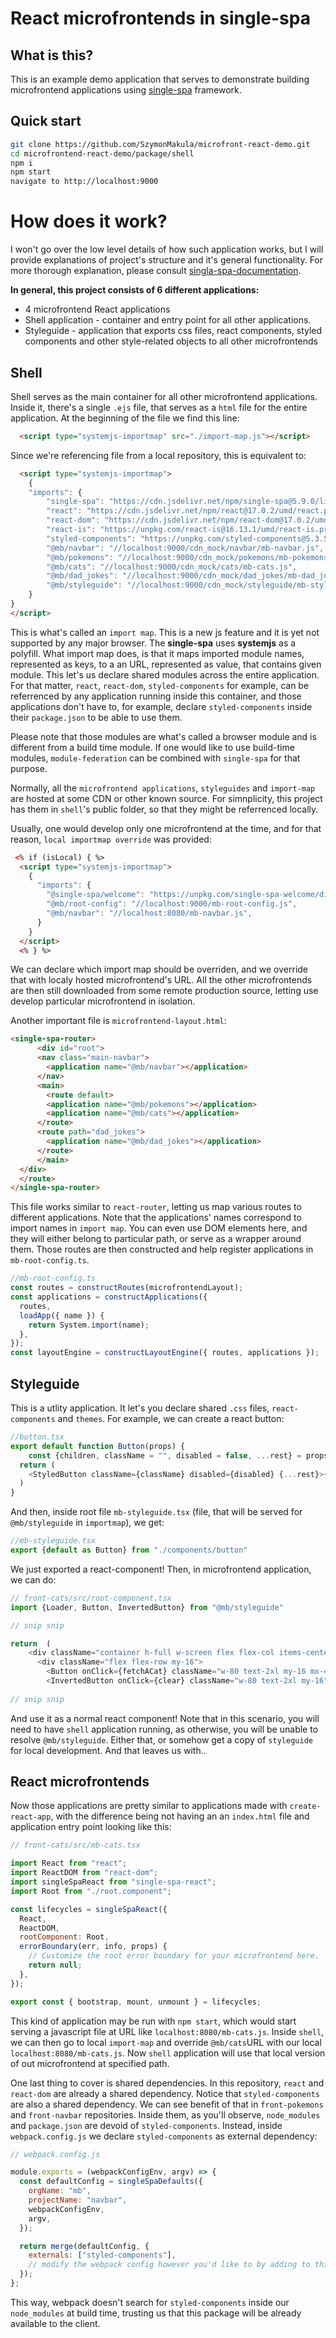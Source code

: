 # React microfrontends in single-spa

## What is this?
This is an example demo application that serves to demonstrate building microfrontend applications using [single-spa](https://single-spa.js.org/) framework.

## Quick start

```bash
git clone https://github.com/SzymonMakula/microfront-react-demo.git
cd microfrontend-react-demo/package/shell
npm i
npm start
navigate to http://localhost:9000
```

# How does it work?

I won't go over the low level details of how such application works, but I will provide explanations of project's structure and it's general functionality.
For more thorough explanation, please consult [singla-spa-documentation](https://single-spa.js.org/docs/getting-started-overview).

**In general, this project consists of 6 different applications:**
- 4 microfrontend React applications
- Shell application - container and entry point for all other applications.
- Styleguide - application that exports css files, react components, styled components and other style-related objects to all other microfrontends

## Shell

Shell serves as the main container for all other microfrontend applications. Inside it, there's a single `.ejs` file, that serves as a `html` file for
the entire application. At the beginning of the file we find this line:

```html
  <script type="systemjs-importmap" src="./import-map.js"></script>
```
Since we're referencing file from a local repository, this is equivalent to:

```html
  <script type="systemjs-importmap">
    {
    "imports": {
        "single-spa": "https://cdn.jsdelivr.net/npm/single-spa@5.9.0/lib/system/single-spa.min.js",
        "react": "https://cdn.jsdelivr.net/npm/react@17.0.2/umd/react.production.min.js",
        "react-dom": "https://cdn.jsdelivr.net/npm/react-dom@17.0.2/umd/react-dom.production.min.js",
        "react-is": "https://unpkg.com/react-is@16.13.1/umd/react-is.production.min.js",
        "styled-components": "https://unpkg.com/styled-components@5.3.5/dist/styled-components.min.js",
        "@mb/navbar": "//localhost:9000/cdn_mock/navbar/mb-navbar.js",
        "@mb/pokemons": "//localhost:9000/cdn_mock/pokemons/mb-pokemons.js",
        "@mb/cats": "//localhost:9000/cdn_mock/cats/mb-cats.js",
        "@mb/dad_jokes": "//localhost:9000/cdn_mock/dad_jokes/mb-dad_jokes.js",
        "@mb/styleguide": "//localhost:9000/cdn_mock/styleguide/mb-styleguide.js"
    }
}
</script>
```
This is what's called an `import map`. This is a new js feature and it is yet not supported by any major browser. The **single-spa** uses **systemjs**
as a polyfill. What import map does, is that it maps imported module names, represented as keys, to a an URL, represented as value, that contains
given module. This let's us declare shared modules across the entire application. For that matter, `react`, `react-dom`, `styled-components` for example,
can be referrenced by any application running inside this container, and those applications don't have to, for example, declare `styled-components` inside
their `package.json` to be able to use them.

Please note that those modules are what's called a browser module and is different from a build time module. If one would like to use build-time modules,
`module-federation` can be combined with `single-spa` for that purpose.

Normally, all the `microfrontend applications`, `styleguides` and `import-map` are hosted at some CDN or other known source. For simnplicity, 
this project has them in `shell`'s public folder, so that they might be referrenced locally.

Usually, one would develop only one microfrontend at the time, and for that reason, `local importmap override` was provided:
```html
 <% if (isLocal) { %>
  <script type="systemjs-importmap">
    {
      "imports": {
        "@single-spa/welcome": "https://unpkg.com/single-spa-welcome/dist/single-spa-welcome.js",
        "@mb/root-config": "//localhost:9000/mb-root-config.js",
        "@mb/navbar": "//localhost:8080/mb-navbar.js",
      }
    }
  </script>
  <% } %>
```
We can declare which import map should be overriden, and we override that with localy hosted microfrontend's URL. All the other microfrontends
are then still downloaded from some remote production source, letting use develop particular microfrontend in isolation.

Another important file is `microfrontend-layout.html`:

```html
<single-spa-router>
      <div id="root">
      <nav class="main-navbar">
        <application name="@mb/navbar"></application>
      </nav>
      <main>
        <route default>
        <application name="@mb/pokemons"></application>
        <application name="@mb/cats"></application>
      </route>
      <route path="dad_jokes">
        <application name="@mb/dad_jokes"></application>
      </route>
      </main>
  </div>
  </route>
</single-spa-router>
```
This file works similar to `react-router`, letting us map various routes to different applications. Note that the applications' names correspond
to import names in `import map`. You can even use DOM elements here, and they will either belong to particular path, or serve as a wrapper around them.
Those routes are then constructed and help register applications in `mb-root-config.ts`. 

```js
//mb-root-config.ts
const routes = constructRoutes(microfrontendLayout);
const applications = constructApplications({
  routes,
  loadApp({ name }) {
    return System.import(name);
  },
});
const layoutEngine = constructLayoutEngine({ routes, applications });
```
## Styleguide
This is a utlity application. It let's you declare shared `.css` files, `react-components` and `themes`. For example, we can create a react button:

```js
//button.tsx
export default function Button(props) {
    const {children, className = "", disabled = false, ...rest} = props
  return (
    <StyledButton className={className} disabled={disabled} {...rest}>{children}</StyledButton>
  )
}
```
And then, inside root file `mb-styleguide.tsx` (file, that will be served for `@mb/styleguide` in `importmap`), we get:
```js
//mb-styleguide.tsx
export {default as Button} from "./components/button"
```
We just exported a react-component! Then, in microfrontend application, we can do:
```js
// front-cats/src/root-component.tsx
import {Loader, Button, InvertedButton} from "@mb/styleguide"

// snip snip

return  (
    <div className="container h-full w-screen flex flex-col items-center justify-start">
      <div className="flex flex-row my-16">
        <Button onClick={fetchACat} className="w-80 text-2xl my-16 mx-4" >Fetch a cat</Button>
        <InvertedButton onClick={clear} className="w-80 text-2xl my-16" >Clear</InvertedButton>
        
// snip snip
```
And use it as a normal react component! Note that in this scenario, you will need to have `shell` application running, as otherwise, you will be unable
to resolve `@mb/styleguide`. Either that, or somehow get a copy of `styleguide` for local development. And that leaves us with..

## React microfrontends

Now those applications are pretty similar to applications made with `create-react-app`, with the difference being not having an an `index.html` file
and application entry point looking like this:
```js
// front-cats/src/mb-cats.tsx

import React from "react";
import ReactDOM from "react-dom";
import singleSpaReact from "single-spa-react";
import Root from "./root.component";

const lifecycles = singleSpaReact({
  React,
  ReactDOM,
  rootComponent: Root,
  errorBoundary(err, info, props) {
    // Customize the root error boundary for your microfrontend here.
    return null;
  },
});

export const { bootstrap, mount, unmount } = lifecycles;
```
This kind of application may be run with `npm start`, which would start serving a javascript file at URL like `localhost:8080/mb-cats.js`.
Inside `shell`, we can then go to local `import-map` and override `@mb/cats`URL with our local `localhost:8080/mb-cats.js`. Now `shell` application
will use that local version of out microfrontend at specified path.

One last thing to cover is shared dependencies. In this repository, `react` and `react-dom` are already a shared dependency. Notice that `styled-components`
are also a shared dependency. We can see benefit of that in `front-pokemons` and `front-navbar` repositories. Inside them, as you'll observe,
`node_modules` and `package.json` are devoid of `styled-components`. Instead, inside `webpack.config.js` we declare `styled-components` as external
dependency:
```js
// webpack.config.js

module.exports = (webpackConfigEnv, argv) => {
  const defaultConfig = singleSpaDefaults({
    orgName: "mb",
    projectName: "navbar",
    webpackConfigEnv,
    argv,
  });

  return merge(defaultConfig, {
    externals: ["styled-components"],
    // modify the webpack config however you'd like to by adding to this object
  });
};
```
This way, webpack doesn't search for `styled-components` inside our `node_modules` at build time, trusting us that this package will be already
available to the client.




